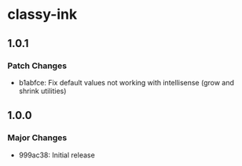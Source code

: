 # classy-ink

## 1.0.1

### Patch Changes

- b1abfce: Fix default values not working with intellisense (grow and shrink utilities)

## 1.0.0

### Major Changes

- 999ac38: Initial release
